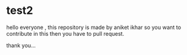 # test2

hello everyone ,
this repository is made by aniket ikhar 
so you want to contribute in this then you have to pull request.

thank you...
